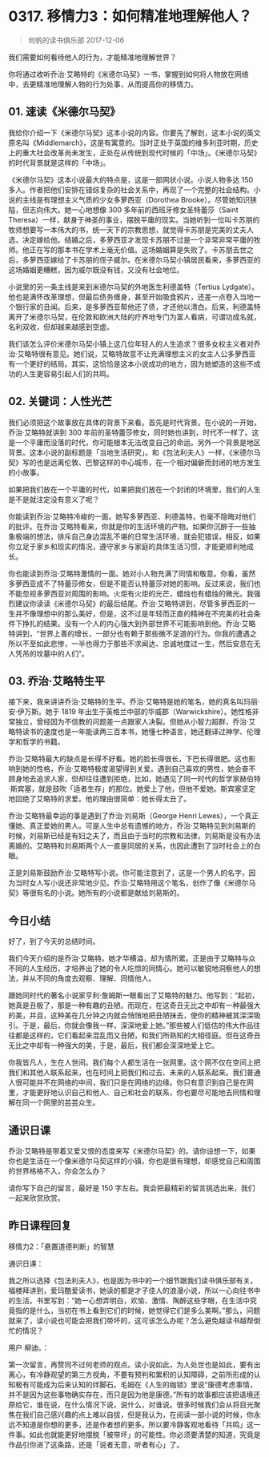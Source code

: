 # 0317. 移情力3：如何精准地理解他人？
> 何帆的读书俱乐部
2017-12-06

我们需要如何看待他人的行为，才能精准地理解世界？

你将通过收听乔治·艾略特的《米德尔马契》一书，掌握到如何将人物放在网络中，去更精准地理解人物的行为处事，从而提高你的移情力。

## 01. 速读《米德尔马契》

我给你介绍一下《米德尔马契》这本小说的内容。你要先了解到，这本小说的英文原名叫《Middlemarch》，这是有寓意的。当时正处于英国的维多利亚时期，历史上的重大社会改革尚未发生，正处在从传统到现代时候的「中场」。《米德尔马契》的时代背景就是这样的「中场」。

《米德尔马契》这本小说最大的特点是，这是一部网状小说。小说人物多达 150 多人。作者把他们安排在错综复杂的社会关系中，再现了一个完整的社会结构。小说的主线是有理想主义气质的少女多萝西亚（Dorothea Brooke）。尽管她知识狭隘，但志向伟大。她一心地想像 300 多年前的西班牙修女圣特蕾莎（Saint Theresa）一样，献身于神圣的事业，摆脱平庸的现实。当她听到一位叫卡苏朋的牧师想要写一本伟大的书，统一天下的宗教思想，就觉得卡苏朋是完美的丈夫人选，决定嫁给他。结婚之后，多萝西亚才发现卡苏朋不过是一个非常非常平庸的牧师。他正在写的那本书在学术上毫无价值。这场婚姻算是失败了。卡苏朋去世之后，多萝西亚嫁给了卡苏朋的侄子威尔。在米德尔马契小镇居民看来，多萝西亚的这场婚姻更糟糕，因为威尔既没有钱，又没有社会地位。

小说里的另一条主线是来到米德尔马契的外地医生利德盖特（Tertius Lydgate）。他也是满怀改革理想，但最后债务缠身，甚至开始吸食鸦片，还差一点卷入当地一个银行家的丑闻。后来，是多萝西亚帮他还了债，才还他以清白。后来，利德盖特离开了米德尔马契，在伦敦和欧洲大陆的疗养地专门为富人看病，可谓功成名就，名利双收，但却越来越感到空虚。

我们该怎么评价米德尔马契小镇上这几位年轻人的人生追求？很多女权主义者对乔治·艾略特很有意见。她们说，艾略特故意不让充满理想主义的女主人公多萝西亚有一个更好的结局。其实，这恰恰是这本小说成功的地方，因为她塑造的这些不成功的人生更容易引起人们的共鸣。

## 02. 关键词：人性光芒

我们必须把这个故事放在具体的背景下来看。首先是时代背景。在小说的一开始，乔治·艾略特就讲到 300 年前的圣特蕾莎修女，同时她也讲到，时代不一样了。这是一个平庸而没落的时代，你可能根本无法改变自己的命运。另外一个背景是地区背景。这本小说的副标题是「当地生活研究」。和《包法利夫人》一样，《米德尔马契》写的也是远离伦敦、巴黎这样的中心城市，在一个相对偏僻而封闭的地方发生的小故事。

如果把我们放在一个平庸的时代，如果把我们放在一个封闭的环境里，我们的人生是不是就注定没有意义了呢？

你能读到乔治·艾略特冷峻的一面。她写多萝西亚、利德盖特，也毫不隐晦对他们的批评。在乔治·艾略特看来，你就是你的生活环境的产物。如果你沉醉于一些抽象极端的想法，排斥自己身边混乱不堪的日常生活环境，就会犯错误，相反，如果你立足于家乡和现实的情况，遵守家乡与家庭的具体生活习惯，才能更顺利地成长。

你也能读到乔治·艾略特激情的一面。她对小人物充满了同情和敬意。你看，虽然多萝西亚成不了特蕾莎修女，但是不能否认特蕾莎对她的影响。反过来说，我们也不能忽视多萝西亚对周围的影响。火炬有火炬的光芒，蜡烛也有蜡烛的微光。我强烈建议你读读《米德尔马契》的最后结尾。乔治·艾略特讲到，尽管多萝西亚的一生并不像理想中的那么美好，但是，这不过是年轻而正直的精神在不完美的社会条件下挣扎的结果。没有一个人的内心强大到外部世界不可能影响到他。乔治·艾略特讲到，“世界上善的增长，一部分也有赖于那些微不足道的行为。你我的遭遇之所以不至如此悲惨，一半也得力于那些不求闻达、忠诚地度过一生，然后安息在无人凭吊的坟墓中的人们”。

## 03. 乔治·艾略特生平

接下来，我来讲讲乔治·艾略特的生平。乔治·艾略特是她的笔名，她的真名叫玛丽·安·伊万斯。她于 1819 年出生于英格兰中部的华威郡（Warwickshire）。她性格非常独立，曾经因为不信教的问题差一点跟家人决裂。但她从小智力超群，乔治·艾略特读书的速度也是一年能读两三百本书，她懂七种语言，她还翻译过神学、伦理学和哲学的书籍。

乔治·艾略特最大的缺点是长得不好看。她的脸长得很长，下巴长得很肥。这也影响到她的性格，乔治·艾略特极度渴望得到关爱。遇到自己喜欢的男性，她会奋不顾身地去追求人家，但却往往遭到拒绝，比如，她遇见了同一时代的哲学家赫伯特·斯宾塞，就是鼓吹「适者生存」的那位。她爱上了他，但他不爱她。斯宾塞坚定地回绝了艾略特的求爱。他的理由很简单：她长得太丑了。

乔治·艾略特最幸运的事是遇到了乔治·刘易斯（George Henri Lewes），一个真正懂她、真正爱她的男人。可是人生中总有遗憾的地方，乔治·艾略特见到刘易斯的时候，刘易斯已经是有妇之夫了，而且由于当时的宗教和法律，刘易斯是没有办法离婚的。艾略特和刘易斯两个人一直是同居的关系，也因此遭到了当时社会上的白眼。

正是刘易斯鼓励乔治·艾略特写小说。你可能注意到了，这是一个男人的名字，因为当时女人写小说还非常地少见。乔治·艾略特用这个笔名，创作了像《米德尔马契》等很有名的小说。她所有的小说都是献给刘易斯的。

## 今日小结

好了，到了今天的总结时间。

我们今天介绍的是乔治·艾略特。她才华横溢，却为情所累。正是由于艾略特与众不同的人生经历，才培养出了她的令人吃惊的同情心。她可以敏锐地洞察他人的想法，并从不同的角度去观察、理解、同情他人。

跟她同时代的著名小说家亨利·詹姆斯一眼看出了艾略特的魅力。他写到：“起初，她真是丑极了，那是一种有趣的丑陋。而现在，在这奇丑无比之中却有一种最强大的美，并且，这种美在几分钟之内就会悄悄地把丑陋抹去，使你的精神被其深深吸引。于是，最后，你就会像我一样，深深地爱上她。”那些被人们低估的伟大作品往往都是这样的，它们看起来混乱而又丑陋，和我们所熟知的大相径庭。但在这奇丑无比之中却有一种强大的美，于是，最后，我们都会深深地爱上它。

你我皆凡人，生在人世间。我们每个人都生活在一张网里。这个网不仅在空间上把我们和其他人联系起来，也在时间上把我们和过去、未来的人联系起来。我们普通人很可能并不在网络的中间，我们只是在网络的边缘。你只有意识到自己是在网里，才能更好地认识自己和他人、自己和社会的联系，你也要尽可能地去同情和理解在同一个网里的芸芸众生。  

## 通识日课

乔治·艾略特是带着又爱又恨的态度来写《米德尔马契》的。请你设想一下，如果你也是生活在一个像米德尔马契这样的小镇，你也是很有理想，却感觉自己和周围的世界格格不入，你会怎么办？

请你写下自己的留言，最好是 150 字左右。我会把最精彩的留言挑选出来，我们一起来欣赏欣赏。

## 昨日课程回复

移情力2：「悬置道德判断」的智慧

通识日课：

我之所以选择《包法利夫人》，也是因为书中的一个细节跟我们读书俱乐部有关。福楼拜讲到，爱玛酷爱读书，她读的都是才子佳人的浪漫小说，所以一心向往书中的生活。书里写到：“她一心想弄明白，欢愉、激情、陶醉这些字眼，在生活中究竟指的是什么，当初在书上看到它们的时候，她觉得它们是多么美啊。”那么，问题就来了，读小说也可能会把我们带坏的，这可该怎么办呢？怎么避免越读书越帮倒忙的情况？

用户 柳迪。：

第一次留言，再赞同不过何老师的观点。读小说如此，为人处世也是如此，要有出离心，有冷静观望的第三方视角，不要有预判和累积的认知障碍，之前所形成的认知极有可能成为后来认知的绊脚石。毛姆在《人生的枷锁》里说“康德考虑事情，并不是因为这些事物确实存在，而只是因为他是康德。”所有的故事都应该把语境还原给它，谁在说，在什么情况下说，说什么，对谁说。很多时候我们会从将目光聚焦在我们自己感兴趣的点上难以自拔，但是我认为，在阅读一部小说的时候，你永远不知道是你想的更多，还是作者想的更多。所以要冷静客观地看待「共鸣」这一件事。如此也就能更好地摆脱「被带坏」的可能性。你必须要清楚的知道，究竟是作品引你进了这条路，还是「说者无意，听者有心」了。




